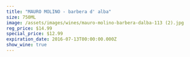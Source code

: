 ```yaml
---
title: "MAURO MOLINO - barbera d' alba"
size: 750ML
image: /assets/images/wines/mauro-molino-barbera-dalba-113 (2).jpg
reg_price: $14.99
special_price: $12.99
expiration_date: 2016-07-13T00:00:00.000Z
show_wine: true
---
```



